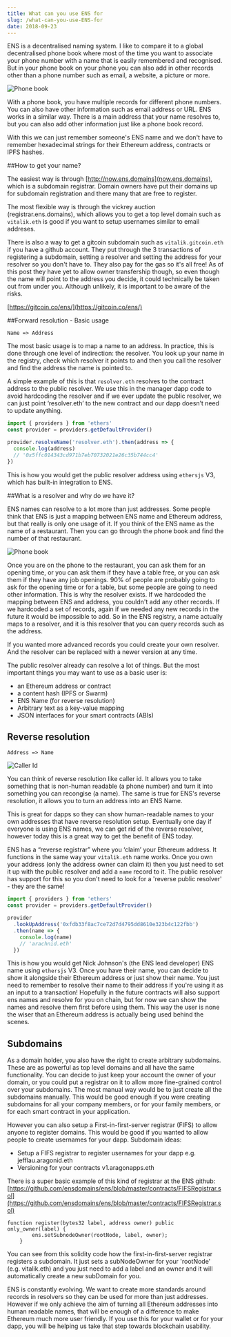 ```yaml
---
title: What can you use ENS for
slug: /what-can-you-use-ENS-for
date: 2018-09-23
---
```


ENS is a decentralised naming system. I like to compare it to a global decentralised phone book where most of the time you want to associate your phone number with a name that is easily remembered and recognised. But in your phone book on your phone you can also add in other records other than a phone number such as email, a website, a picture or more.

![Phone book](IMG_1249.png)

With a phone book, you have multiple records for different phone numbers. You can also have other information such as email address or URL. ENS works in a similar way. There is a main address that your name resolves to, but you can also add other information just like a phone book record.

With this we can just remember someone's ENS name and we don't have to remember hexadecimal strings for their Ethereum address, contracts or IPFS hashes.

##How to get your name?

The easiest way is through [http://now.ens.domains](now.ens.domains), which is a subdomain registrar. Domain owners have put their domains up for subdomain registration and there many that are free to register.

The most flexible way is through the vickrey auction (registrar.ens.domains), which allows you to get a top level domain such as `vitalik.eth` is good if you want to setup usernames similar to email addreses.

There is also a way to get a gitcoin subdomain such as `vitalik.gitcoin.eth` if you have a github account. They put through the 3 transactions of registering a subdomain, setting a resolver and setting the address for your resolver so you don't have to. They also pay for the gas so it's all free! As of this post they have yet to allow owner transfership though, so even though the name will point to the address you decide, it could technically be taken out from under you. Although unlikely, it is important to be aware of the risks.

[https://gitcoin.co/ens/](https://gitcoin.co/ens/)

##Forward resolution - Basic usage

`Name => Address`

The most basic usage is to map a name to an address. In practice, this is done through one level of indirection: the resolver. You look up your name in the registry, check which resolver it points to and then you call the resolver and find the address the name is pointed to.

A simple example of this is that `resolver.eth` resolves to the contract address to the public resolver. We use this in the manager dapp code to avoid hardcoding the resolver and if we ever update the public resolver, we can just point ‘resolver.eth’ to the new contract and our dapp doesn’t need to update anything.

```js
import { providers } from 'ethers'
const provider = providers.getDefaultProvider()

provider.resolveName('resolver.eth').then(address => {
  console.log(address)
  // '0x5ffc014343cd971b7eb70732021e26c35b744cc4'
})
```

This is how you would get the public resolver address using `ethersjs` V3, which has built-in integration to ENS.

##What is a resolver and why do we have it?

ENS names can resolve to a lot more than just addresses. Some people think that ENS is just a mapping between ENS name and Ethereum address, but that really is only one usage of it. If you think of the ENS name as the name of a restaurant. Then you can go through the phone book and find the number of that restaurant.

![Phone book](4248396588_baf974a894_o.0.0.jpg)

Once you are on the phone to the restaurant, you can ask them for an opening time, or you can ask them if they have a table free, or you can ask them if they have any job openings. 90% of people are probably going to ask for the opening time or for a table, but some people are going to need other information. This is why the resolver exists. If we hardcoded the mapping between ENS and address, you couldn't add any other records. If we hardcoded a set of records, again if we needed any new records in the future it would be impossible to add. So in the ENS registry, a name actually maps to a resolver, and it is this resolver that you can query records such as the address.

If you wanted more advanced records you could create your own resolver. And the resolver can be replaced with a newer version at any time.

The public resolver already can resolve a lot of things. But the most important things you may want to use as a basic user is:

* an Ethereum address or contract
* a content hash (IPFS or Swarm)
* ENS Name (for reverse resolution)
* Arbitrary text as a key-value mapping
* JSON interfaces for your smart contracts (ABIs)

## Reverse resolution

`Address => Name`

![Caller Id](IMG_1249.png)

You can think of reverse resolution like caller id. It allows you to take something that is non-human readable (a phone number) and turn it into something you can recongise (a name). The same is true for ENS's reverse resolution, it allows you to turn an address into an ENS Name.

This is great for dapps so they can show human-readable names to your own addresses that have reverse resolution setup. Eventually one day if everyone is using ENS names, we can get rid of the reverse resolver, however today this is a great way to get the benefit of ENS today.

ENS has a “reverse registrar” where you ‘claim’ your Ethereum address. It functions in the same way your `vitalik.eth` name works. Once you own your address (only the address owner can claim it) then you just need to set it up with the public resolver and add a `name` record to it. The public resolver has support for this so you don't need to look for a 'reverse public resolver' - they are the same!

```js
import { providers } from 'ethers'
const provider = providers.getDefaultProvider()

provider
  .lookUpAddress('0xfdb33f8ac7ce72d7d4795dd8610e323b4c122fbb')
  .then(name => {
    console.log(name)
    // 'arachnid.eth'
  })
```

This is how you would get Nick Johnson's (the ENS lead developer) ENS name using `ethersjs` V3. Once you have their name, you can decide to show it alongside their Ethereum address or just show their name. You just need to remember to resolve their name to their address if you're using it as an input to a transaction! Hopefully in the future contracts will also support ens names and resolve for you on chain, but for now we can show the names and resolve them first before using them. This way the user is none the wiser that an Ethereum address is actually being used behind the scenes.

## Subdomains

As a domain holder, you also have the right to create arbitrary subdomains. These are as powerful as top level domains and all have the same functionality. You can decide to just keep your account the owner of your domain, or you could put a registrar on it to allow more fine-grained control over your subdomains. The most manual way would be to just create all the subdomains manually. This would be good enough if you were creating subdomains for all your company members, or for your family members, or for each smart contract in your application.

However you can also setup a First-in-first-server registrar (FIFS) to allow anyone to register domains. This would be good if you wanted to allow people to create usernames for your dapp.
Subdomain ideas:

* Setup a FIFS registrar to register usernames for your dapp e.g. jefflau.aragonid.eth
* Versioning for your contracts v1.aragonapps.eth

There is a super basic example of this kind of registrar at the ENS github: [https://github.com/ensdomains/ens/blob/master/contracts/FIFSRegistrar.sol](https://github.com/ensdomains/ens/blob/master/contracts/FIFSRegistrar.sol)

```solidity
function register(bytes32 label, address owner) public only_owner(label) {
        ens.setSubnodeOwner(rootNode, label, owner);
    }
```

You can see from this solidity code how the first-in-first-server registrar registers a subdomain. It just sets a subNodeOwner for your 'rootNode' (e.g. vitalik.eth) and you just need to add a label and an owner and it will automatically create a new subDomain for you.

ENS is constantly evolving. We want to create more standards around records in resolvers so they can be used for more than just addresses. However if we only achieve the aim of turning all Ethereum addresses into human readable names, that will be enough of a difference to make Ethereum much more user friendly. If you use this for your wallet or for your dapp, you will be helping us take that step towards blockchain usability.
